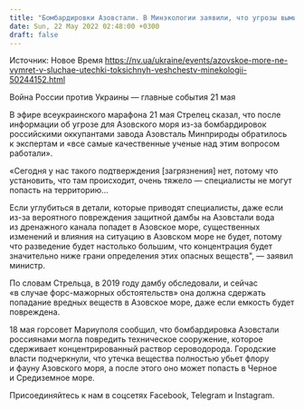 ```yaml
---
title: "Бомбардировки Азовстали. В Минэкологии заявили, что угрозы вымирания Азовского моря нет"
date: Sun, 22 May 2022 02:48:00 +0300
draft: false
---
```

Источник: Новое Время https://nv.ua/ukraine/events/azovskoe-more-ne-vymret-v-sluchae-utechki-toksichnyh-veshchestv-minekologii-50244152.html


Война России против Украины — главные события 21 мая

 В эфире всеукраинского марафона 21 мая Стрелец сказал, что после информации об угрозе для Азовского моря из-за бомбардировок российскими оккупантами завода Азовсталь Минприроды обратилось к экспертам и «все самые качественные ученые над этим вопросом работали».

«Сегодня у нас такого подтверждения [загрязнения] нет, потому что установить, что там происходит, очень тяжело — специалисты не могут попасть на территорию…

Если углубиться в детали, которые приводят специалисты, даже если из-за вероятного повреждения защитной дамбы на Азовстали вода из дренажного канала попадет в Азовское море, существенных изменений и влияния на ситуацию в Азовском море не будет, потому что разведение будет настолько большим, что концентрация будет значительно ниже грани определения этих опасных веществ", — заявил министр.

По словам Стрельца, в 2019 году дамбу обследовали, и сейчас «в случае форс-мажорных обстоятельств» она должна сдержать попадание вредных веществ в Азовское море, даже если емкость будет повреждена.

18 мая горсовет Мариуполя сообщил, что бомбардировка Азовстали россиянами могла повредить техническое сооружение, которое сдерживает концентрированный раствор сероводорода. Городские власти подчеркнули, что утечка вещества полностью убьет флору и фауну Азовского моря, а после этого оно может попасть в Черное и Средиземное море.

Присоединяйтесь к нам в соцсетях Facebook, Telegram и Instagram.
